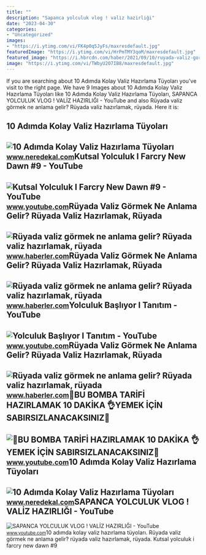 ```yaml
---
title: ""
description: "Sapanca yolculuk vlog ! vali̇z hazirliği"
date: "2023-04-30"
categories:
- "Uncategorized"
images:
- "https://i.ytimg.com/vi/FK4p0q5JyFs/maxresdefault.jpg"
featuredImage: "https://i.ytimg.com/vi/HrPmTMY3qoM/maxresdefault.jpg"
featured_image: "https://i.hbrcdn.com/haber/2021/09/10/ruyada-valiz-gormek-ruyada-valiz-hazirlamak-14387079_1213_m.jpg"
image: "https://i.ytimg.com/vi/TWbyU2O7IB8/maxresdefault.jpg"
---
```


If you are searching about 10 Adımda Kolay Valiz Hazırlama Tüyoları you've visit to the right page. We have 9 Images about 10 Adımda Kolay Valiz Hazırlama Tüyoları like 10 Adımda Kolay Valiz Hazırlama Tüyoları, SAPANCA YOLCULUK VLOG ! VALİZ HAZIRLIĞI - YouTube and also Rüyada valiz görmek ne anlama gelir? Rüyada valiz hazırlamak, rüyada. Here it is:

10 Adımda Kolay Valiz Hazırlama Tüyoları
----------------------------------------

 ![10 Adımda Kolay Valiz Hazırlama Tüyoları](https://www.neredekal.com/resimler/haber/7_az_oz.jpg) <small>www.neredekal.com</small>Kutsal Yolculuk I Farcry New Dawn #9 - YouTube
----------------------------------------------

 ![Kutsal Yolculuk I Farcry New Dawn #9 - YouTube](https://i.ytimg.com/vi/TWbyU2O7IB8/maxresdefault.jpg) <small>www.youtube.com</small>Rüyada Valiz Görmek Ne Anlama Gelir? Rüyada Valiz Hazırlamak, Rüyada
--------------------------------------------------------------------

 ![Rüyada valiz görmek ne anlama gelir? Rüyada valiz hazırlamak, rüyada](https://i.hbrcdn.com/haber/2021/09/10/ruyada-valiz-gormek-ruyada-valiz-hazirlamak-14387079_3809_amp.jpg) <small>www.haberler.com</small>Rüyada Valiz Görmek Ne Anlama Gelir? Rüyada Valiz Hazırlamak, Rüyada
--------------------------------------------------------------------

 ![Rüyada valiz görmek ne anlama gelir? Rüyada valiz hazırlamak, rüyada](https://i.hbrcdn.com/haber/2021/09/10/ruyada-valiz-gormek-ruyada-valiz-hazirlamak-14387079_1213_m.jpg) <small>www.haberler.com</small>Yolculuk Başlıyor I Tanıtım - YouTube
-------------------------------------

 ![Yolculuk Başlıyor I Tanıtım - YouTube](https://i.ytimg.com/vi/NeKc3Ds7Q3U/hqdefault.jpg) <small>www.youtube.com</small>Rüyada Valiz Görmek Ne Anlama Gelir? Rüyada Valiz Hazırlamak, Rüyada
--------------------------------------------------------------------

 ![Rüyada valiz görmek ne anlama gelir? Rüyada valiz hazırlamak, rüyada](https://i.hbrcdn.com/haber/2021/09/10/ruyada-valiz-gormek-ruyada-valiz-hazirlamak-14387079_3504_m.jpg) <small>www.haberler.com</small>📢BU BOMBA TARİFİ HAZIRLAMAK 10 DAKİKA 👌YEMEK İÇİN SABIRSIZLANACAKSINIZ💯
-----------------------------------------------------------------------

 ![📢BU BOMBA TARİFİ HAZIRLAMAK 10 DAKİKA 👌YEMEK İÇİN SABIRSIZLANACAKSINIZ💯](https://i.ytimg.com/vi/FK4p0q5JyFs/maxresdefault.jpg) <small>www.youtube.com</small>10 Adımda Kolay Valiz Hazırlama Tüyoları
----------------------------------------

 ![10 Adımda Kolay Valiz Hazırlama Tüyoları](https://www.neredekal.com/resimler/haber/9_fazladan_yer.jpg) <small>www.neredekal.com</small>SAPANCA YOLCULUK VLOG ! VALİZ HAZIRLIĞI - YouTube
-------------------------------------------------

 ![SAPANCA YOLCULUK VLOG ! VALİZ HAZIRLIĞI - YouTube](https://i.ytimg.com/vi/HrPmTMY3qoM/maxresdefault.jpg) <small>www.youtube.com</small>10 adımda kolay valiz hazırlama tüyoları. Rüyada valiz görmek ne anlama gelir? rüyada valiz hazırlamak, rüyada. Kutsal yolculuk i farcry new dawn #9
